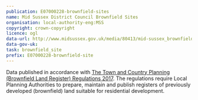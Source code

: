 ```yaml
---
publication: E07000228-brownfield-sites
name: Mid Sussex District Council Brownfield Sites
organisation: local-authority-eng:MSS
copyright: crown-copyright
licence: ogl
data-url: http://www.midsussex.gov.uk/media/80413/mid-sussex_brownfieldregister_2017-12-21_rev1.csv
data-gov-uk: 
task: brownfield_site
prefix: E07000228-brownfield-site
---
```


Data published in accordance with [The Town and Country Planning (Brownfield Land Register) Regulations 2017](http://www.legislation.gov.uk/uksi/2017/403/contents/made).
The regulations require Local Planning Authorities to prepare, maintain and publish registers of previously developed (brownfield) land suitable for residential development.

